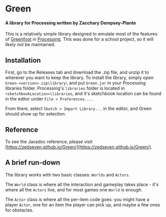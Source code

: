 # Green
#### A library for Processing written by Zacchary Dempsey-Plante
This is a relatively simple library designed to emulate most of the features of [Greenfoot](https://www.greenfoot.org/) in [Processing](https://processing.org/).
This was done for a school project, so it will likely _not_ be maintained. 

## Installation
First, go to the Releases tab and download the .zip file, and unzip it to wherever you want to keep the library.
To install the library, simply open `Green-<version>.zip\library\` and put `Green.jar` in your Processing libraries folder.
Processing's `libraries` folder is located in `<sketchbookLocation>\libraries`, and it's sketchbook location can be found in the editor under `File > Preferences...`.

From there, select `Sketch > Import Library...` in the editor, and Green should show up for selection.

## Reference
To see the Javadoc reference, please visit [https://zedseven.github.io/Green/](https://zedseven.github.io/Green/).

## A brief run-down
The library works with two basic classes: `Worlds` and `Actors`.

The `World` class is where all the interaction and gameplay takes place - it's where all the `Actors` live, and for most games one `World` is enough.

The `Actor` class is where all the per-item code goes: you might have a player `Actor`, one for an item the player can pick up, and maybe a few ones for obstacles.